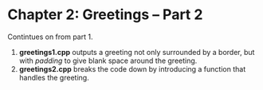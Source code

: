 # Chapter 2: Greetings – Part 2

Contintues on from part 1.

1) **greetings1.cpp** outputs a greeting not only surrounded by a border, but with _padding_ to give blank space around the greeting.
2) **greetings2.cpp** breaks the code down by introducing a function that handles the greeting. 
